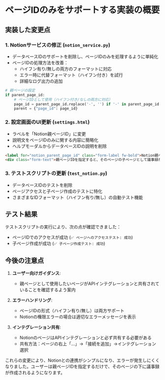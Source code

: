 # ページIDのみをサポートする実装の概要

## 実装した変更点

### 1. Notionサービスの修正 (`notion_service.py`)

- データベースIDのサポートを削除し、ページIDのみを処理するように単純化
- ページIDの処理方法を改善：
  - ハイフン有り/無しの両方のフォーマットに対応
  - エラー時に代替フォーマット（ハイフン付き）を試行
  - 詳細なログ出力の追加

```python
# 親ページの設定
if parent_page_id:
    # ページIDとして使用（ハイフン付き/なしの両方に対応）
    page_id = parent_page_id.replace('-', '') if '-' in parent_page_id else parent_page_id
    parent = {"page_id": page_id}
```

### 2. 設定画面のUI更新 (`settings.html`)

- ラベルを「Notion親ページID」に変更
- 説明文をページIDのみに関する内容に簡略化
- ヘルプモーダルからデータベースIDの説明を削除

```html
<label for="notion_parent_page_id" class="form-label fw-bold">Notion親ページID（オプション）</label>
<div class="form-text">親ページIDを指定すると、そのページの子ページとして議事録が作成されます。指定しない場合、ワークスペース直下に作成されます。</div>
```

### 3. テストスクリプトの更新 (`test_notion.py`)

- データベースIDのテストを削除
- ページアクセスと子ページ作成のテストに特化
- さまざまなIDフォーマット（ハイフン有り/無し）の自動テスト機能

## テスト結果

テストスクリプトの実行により、次の点が確認できました：

- ページIDでのアクセスが成功 (`✅ ページへのアクセステスト: 成功`)
- 子ページ作成が成功 (`✅ 子ページ作成テスト: 成功`)

## 今後の注意点

1. **ユーザー向けガイダンス**:
   - 親ページとして使用したいページがAPIインテグレーションと共有されていることを確認するよう案内

2. **エラーハンドリング**:
   - ページIDの形式（ハイフン有り/無し）は両方サポート
   - Notionの権限エラーの場合は適切なエラーメッセージを表示

3. **インテグレーション共有**:
   - NotionのページはAPIインテグレーションと必ず共有する必要がある
   - 共有方法：ページの右上「...」→「接続を追加」→インテグレーション選択

これらの変更により、Notionとの連携がシンプルになり、エラーが発生しにくくなりました。ユーザーは親ページIDを指定するだけで、そのページの下に議事録が作成されるようになります。 